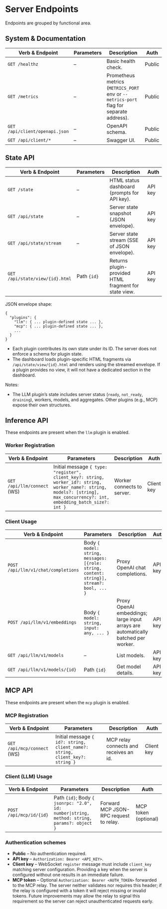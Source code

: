 # Server Endpoints

Endpoints are grouped by functional area.

## System & Documentation

| Verb & Endpoint | Parameters | Description | Auth |
| --- | --- | --- | --- |
| `GET /healthz` | – | Basic health check. | Public |
| `GET /metrics` | – | Prometheus metrics (`METRICS_PORT` env or `--metrics-port` flag for separate address). | Public |
| `GET /api/client/openapi.json` | – | OpenAPI schema. | Public |
| `GET /api/client/*` | – | Swagger UI. | Public |

## State API

| Verb & Endpoint | Parameters | Description | Auth |
| --- | --- | --- | --- |
| `GET /state` | – | HTML status dashboard (prompts for API key). | API key |
| `GET /api/state` | – | Server state snapshot (JSON envelope). | API key |
| `GET /api/state/stream` | – | Server state stream (SSE of JSON envelope). | API key |
| `GET /api/state/view/{id}.html` | Path `{id}` | Returns plugin-provided HTML fragment for state view. | API key |

JSON envelope shape:

```
{
  "plugins": {
    "llm": { ... plugin-defined state ... },
    "mcp": { ... plugin-defined state ... },
    ...
  }
}
```

- Each plugin contributes its own state under its ID. The server does not enforce a schema for plugin state.
- The dashboard loads plugin-specific HTML fragments via `/api/state/view/{id}.html` and renders using the streamed envelope. If a plugin provides no view, it will not have a dedicated section in the dashboard.

Notes:
- The LLM plugin’s state includes server status (`ready`, `not_ready`, `draining`), workers, models, and aggregates. Other plugins (e.g., MCP) expose their own structures.

## Inference API

These endpoints are present when the `llm` plugin is enabled.

### Worker Registration

| Verb & Endpoint | Parameters | Description | Auth |
| --- | --- | --- | --- |
| `GET /api/llm/connect` (WS) | Initial message `{ type: "register", client_key?: string, worker_id?: string, worker_name?: string, models?: [string], max_concurrency?: int, embedding_batch_size?: int }` | Worker connects to server. | Client key |

### Client Usage

| Verb & Endpoint | Parameters | Description | Auth |
| --- | --- | --- | --- |
| `POST /api/llm/v1/chat/completions` | Body `{ model: string, messages: [{role: string, content: string}], stream?: bool, ... }` | Proxy OpenAI chat completions. | API key |
| `POST /api/llm/v1/embeddings` | Body `{ model: string, input: any, ... }` | Proxy OpenAI embeddings; large input arrays are automatically batched per worker. | API key |
| `GET /api/llm/v1/models` | – | List models. | API key |
| `GET /api/llm/v1/models/{id}` | Path `{id}` | Get model details. | API key |

## MCP API

These endpoints are present when the `mcp` plugin is enabled.

### MCP Registration

| Verb & Endpoint | Parameters | Description | Auth |
| --- | --- | --- | --- |
| `GET /api/mcp/connect` (WS) | Initial message `{ id?: string, client_name?: string, client_key?: string }` | MCP relay connects and receives an id. | Client key |

### Client (LLM) Usage

| Verb & Endpoint | Parameters | Description | Auth |
| --- | --- | --- | --- |
| `POST /api/mcp/id/{id}` | Path `{id}`; Body `{ jsonrpc: "2.0", id: number\|string, method: string, params?: object }` | Forward MCP JSON-RPC request to relay. | MCP token (optional) |

### Authentication schemes
- **Public** – No authentication required.
- **API key** – `Authorization: Bearer <API_KEY>`.
- **Client key** – WebSocket `register` message must include `client_key` matching server configuration. Providing a key when the server is configured without one results in an immediate failure.
- **MCP token** – Optional `Authorization: Bearer <AUTH_TOKEN>` forwarded to the MCP relay. The server neither validates nor requires this header; if the relay is configured with a token it will reject missing or invalid tokens. Future improvements may allow the relay to signal this requirement so the server can reject unauthenticated requests early.
